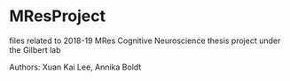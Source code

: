 # MResProject

files related to 2018-19 MRes Cognitive Neuroscience thesis project under the Gilbert lab

Authors: Xuan Kai Lee, Annika Boldt
